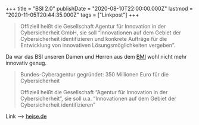 +++
title = "BSI 2.0"
publishDate = "2020-08-10T22:00:00.000Z"
lastmod  = "2020-11-05T20:44:35.000Z"
tags = ["Linkpost"]
+++

> Offiziell heißt die Gesellschaft Agentur für Innovation in der Cybersicherheit GmbH, sie soll “Innovationen auf dem Gebiet der Cybersicherheit identifizieren und konkrete Aufträge für die Entwicklung von innovativen Lösungsmöglichkeiten vergeben”.

Da war das BSI unseren Damen und Herren aus dem [BMI](https://www.bmi.bund.de/SharedDocs/pressemitteilungen/DE/2020/08/startschuss-cyberagentur.html) wohl nicht mehr innovativ genug.

> Bundes-Cyberagentur gegründet: 350 Millionen Euro für die Cybersicherheit
>
> Offiziell heißt die Gesellschaft “Agentur für Innovation in der Cybersicherheit”, sie soll u.a. “Innovationen auf dem Gebiet der Cybersicherheit identifizieren”

Link --> [heise.de](https://www.heise.de/-4867476)